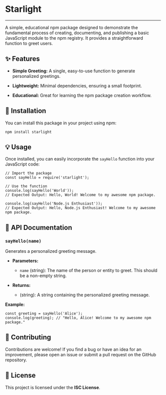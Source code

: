 # Starlight

---

A simple, educational npm package designed to demonstrate the fundamental process of creating, documenting, and publishing a basic JavaScript module to the npm registry. It provides a straightforward function to greet users.

## ✨ Features

* **Simple Greeting:** A single, easy-to-use function to generate personalized greetings.

* **Lightweight:** Minimal dependencies, ensuring a small footprint.

* **Educational:** Great for learning the npm package creation workflow.

## 🚀 Installation

You can install this package in your project using npm:

```
npm install starlight

```

## 💡 Usage

Once installed, you can easily incorporate the `sayHello` function into your JavaScript code:

```
// Import the package
const sayHello = require('starlight');

// Use the function
console.log(sayHello('World'));
// Expected Output: Hello, World! Welcome to my awesome npm package.

console.log(sayHello('Node.js Enthusiast'));
// Expected Output: Hello, Node.js Enthusiast! Welcome to my awesome npm package.

```

## 📖 API Documentation

### `sayHello(name)`

Generates a personalized greeting message.

* **Parameters:**

    * `name` (string): The name of the person or entity to greet. This should be a non-empty string.

* **Returns:**

    * (string): A string containing the personalized greeting message.

**Example:**

```
const greeting = sayHello('Alice');
console.log(greeting); // "Hello, Alice! Welcome to my awesome npm package."

```

## 🤝 Contributing

Contributions are welcome! If you find a bug or have an idea for an improvement, please open an issue or submit a pull request on the GitHub repository.

## 📄 License

This project is licensed under the **ISC License**.